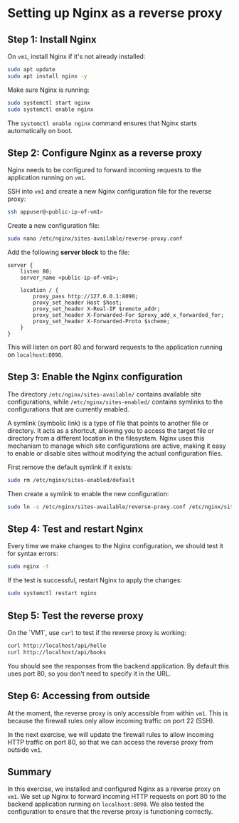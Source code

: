 # Setting up Nginx as a reverse proxy

## Step 1: Install Nginx

On `vm1`, install Nginx if it's not already installed:

```bash
sudo apt update
sudo apt install nginx -y
```

Make sure Nginx is running:

```bash
sudo systemctl start nginx
sudo systemctl enable nginx
```

The `systemctl enable nginx` command ensures that Nginx starts automatically on boot.

## Step 2: Configure Nginx as a reverse proxy

Nginx needs to be configured to forward incoming requests to the application running on `vm1`.

SSH into `vm1` and create a new Nginx configuration file for the reverse proxy:

```bash
ssh appuser@<public-ip-of-vm1>
```

Create a new configuration file:

```bash
sudo nano /etc/nginx/sites-available/reverse-proxy.conf
```

Add the following **server block** to the file:

```nginx
server {
    listen 80;
    server_name <public-ip-of-vm1>;

    location / {
        proxy_pass http://127.0.0.1:8090;
        proxy_set_header Host $host;
        proxy_set_header X-Real-IP $remote_addr;
        proxy_set_header X-Forwarded-For $proxy_add_x_forwarded_for;
        proxy_set_header X-Forwarded-Proto $scheme;
    }
}
```

This will listen on port 80 and forward requests to the application running on `localhost:8090`.

## Step 3: Enable the Nginx configuration

The directory `/etc/nginx/sites-available/` contains available site configurations, while `/etc/nginx/sites-enabled/` contains symlinks to the configurations that are currently enabled.

A symlink (symbolic link) is a type of file that points to another file or directory. It acts as a shortcut, allowing you to access the target file or directory from a different location in the filesystem. Nginx uses this mechanism to manage which site configurations are active, making it easy to enable or disable sites without modifying the actual configuration files.

First remove the default symlink if it exists:

```bash
sudo rm /etc/nginx/sites-enabled/default
```

Then create a symlink to enable the new configuration:

```bash
sudo ln -s /etc/nginx/sites-available/reverse-proxy.conf /etc/nginx/sites-enabled/reverse-proxy.conf
```

## Step 4: Test and restart Nginx

Every time we make changes to the Nginx configuration, we should test it for syntax errors:

```bash
sudo nginx -t
```

If the test is successful, restart Nginx to apply the changes:

```bash
sudo systemctl restart nginx
```

## Step 5: Test the reverse proxy

On the ´VM1´, use `curl` to test if the reverse proxy is working:

```bash
curl http://localhost/api/hello
curl http://localhost/api/books
```

You should see the responses from the backend application. By default this uses port 80, so you don't need to specify it in the URL.

## Step 6: Accessing from outside

At the moment, the reverse proxy is only accessible from within `vm1`. This is because the firewall rules only allow incoming traffic on port 22 (SSH).

In the next exercise, we will update the firewall rules to allow incoming HTTP traffic on port 80, so that we can access the reverse proxy from outside `vm1`.

## Summary

In this exercise, we installed and configured Nginx as a reverse proxy on `vm1`. We set up Nginx to forward incoming HTTP requests on port 80 to the backend application running on `localhost:8090`. We also tested the configuration to ensure that the reverse proxy is functioning correctly.